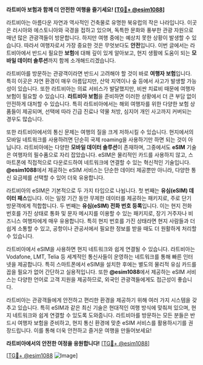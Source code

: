 **라트비아 보험과 함께 더 안전한 여행을 즐기세요! [[TG💪+ @esim1088](https://t.me/s/esim1088)]**

라트비아는 아름다운 자연과 역사적인 건축물로 유명한 북유럽의 작은 나라입니다. 이곳은 러시아와 에스토니아와 국경을 접하고 있으며, 독특한 문화와 풍부한 관광 자원으로 매년 많은 관광객들이 방문합니다. 하지만 여행 중에는 예상치 못한 상황이 발생할 수 있습니다. 따라서 여행자로서 가장 중요한 것은 무엇보다도 **안전**입니다. 이번 글에서는 라트비아에서 반드시 필요한 **보험**에 대해 깊이 있게 알아보고, 현지 생활에 도움이 되는 **모바일 데이터 솔루션**까지 함께 소개해드리겠습니다.

라트비아를 방문하는 관광객이라면 반드시 고려해야 할 것이 바로 **여행자 보험**입니다. 특히 이곳은 자연 환경이 매우 아름답지만, 산악 지역이나 숲 등에서 사고가 발생할 가능성이 있습니다. 또한 라트비아는 의료 서비스가 발달했지만, 비싼 치료비 때문에 여행자 보험이 필요할 수 있습니다. **라트비아 보험**을 준비하면 이러한 상황에서 더 큰 부담 없이 안전하게 대처할 수 있습니다. 특히 라트비아에서는 해외 여행자를 위한 다양한 보험 상품들이 제공되며, 선택에 따라 긴급 진료나 약물 처방, 심지어 개인 사고까지 커버되는 경우도 많습니다.

또한 라트비아에서의 통신 문제는 여행의 질을 크게 저하시킬 수 있습니다. 현지에서의 모바일 네트워크를 사용하려면 단순히 국제 roaming을 사용하기만 하면 되는 것이 아닙니다. 라트비아에는 다양한 **모바일 데이터 솔루션**이 존재하며, 그중에서도 **eSIM** 기술은 여행자의 필수품으로 자리 잡았습니다. eSIM은 물리적인 카드를 사용하지 않고, 스마트폰에 직접적으로 다운로드하여 네트워크에 연결할 수 있는 혁신적인 기술입니다. **@esim1088**에서 제공하는 eSIM 서비스는 단순한 데이터 제공뿐만 아니라, 다양한 통신 요금제를 선택할 수 있어 더욱 유용합니다.

라트비아의 eSIM은 기본적으로 두 가지 타입으로 나뉩니다. 첫 번째는 **유심(eSIM) 데이터 패스**입니다. 이는 일정 기간 동안 무제한 데이터를 제공하는 패키지로, 주로 단기 방문객에게 적합합니다. 두 번째는 **유심(eSIM) 전화 번호 등록**입니다. 이는 현지 전화 번호를 가진 상태로 통화 및 문자 메시지를 이용할 수 있는 패키지로, 장기 거주자나 비즈니스 여행자에게 매우 유용합니다. 특히 현지 번호를 가진 상태라면 현지 사람들과 더 쉽게 소통할 수 있고, 공항이나 관공서에서 필요한 정보를 받을 때도 더 원활하게 처리할 수 있습니다.

라트비아에서 eSIM을 사용하면 현지 네트워크와 쉽게 연결될 수 있습니다. 라트비아는 Vodafone, LMT, Telia 등 세계적인 통신사들이 운영하는 네트워크를 통해 빠른 인터넷을 제공합니다. 특히 스마트폰에서 eSIM을 설치한 후에는 별도의 물리적 유심 카드를 꼽을 필요가 없어 간단하고 실용적입니다. 또한 **@esim1088**에서 제공하는 eSIM 서비스는 다양한 언어로 고객 지원을 제공하므로, 외국인 관광객들에게도 접근성이 좋습니다.

라트비아는 관광객들에게 안전하고 편리한 환경을 제공하기 위해 여러 가지 시스템을 갖추고 있습니다. 특히 eSIM과 같은 최신 기술은 현대적인 여행 방식에 맞춰져 있으며, 현지 네트워크와 쉽게 연결할 수 있도록 도와줍니다. 라트비아를 방문하는 모든 분들은 반드시 여행자 보험을 준비하고, 현지 통신 환경에 맞춘 eSIM 서비스를 활용하시기를 권장드립니다. 이를 통해 더욱 안전하고 즐거운 여행을 만들어보세요!

**라트비아에서의 안전한 여정을 응원합니다!** [[TG💪+ @esim1088](https://t.me/s/esim1088)]

[[TG💪+ @esim1088](https://t.me/s/esim1088) ![Image](https://i.postimg.cc/Y0z9fWf4/image.png)]